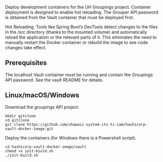 Deploy development containers for the UH Groupings project. Container 
deployment is designed to enable hot reloading. The Grouper API
password is obtained from the Vault container that must be deployed
first.

Hot Reloading: Tools like Spring Boot’s DevTools detect changes to the files in
the /src directory (thanks to the mounted volume) and automatically reload the
application or the relevant parts of it. This eliminates the need to manually
restart the Docker container or rebuild the image to see code changes take 
effect.

## Prerequisites

The localhost Vault container must be running and contain the Groupings API
password. See the vault README for details.

## Linux/macOS/Windows

Download the groupings API project.

    mkdir gitclone
    cd gitclone
    git clone https://github.com/uhawaii-system-its-ti-iam/hashicorp-vault-docker-image.git

 Deploy the containers (for Windows there is a Powershell script).

    cd hashicorp-vault-docker-image/vault
    chmod +x init-biuld.sh
    ./init-build.sh
